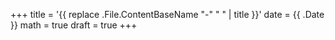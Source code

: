 +++
title = '{{ replace .File.ContentBaseName "-" " " | title }}'
date = {{ .Date }}
math = true
draft = true
+++
